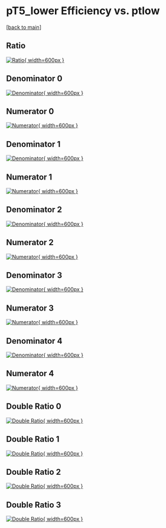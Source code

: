 # pT5_lower Efficiency vs. ptlow

[[back to main](./)]



## Ratio

[![Ratio](../mtv/var/pT5_lower_loweta_0_-1_eff_ptlow.png){ width=600px }](../mtv/var/pT5_lower_loweta_0_-1_eff_ptlow.pdf)

## Denominator 0

[![Denominator](../mtv/den/pT5_lower_loweta_0_-1_eff_ptlow_den0.png){ width=600px }](../mtv/den/pT5_lower_loweta_0_-1_eff_ptlow_den0.pdf)

## Numerator 0

[![Numerator](../mtv/num/pT5_lower_loweta_0_-1_eff_ptlow_num0.png){ width=600px }](../mtv/num/pT5_lower_loweta_0_-1_eff_ptlow_num0.pdf)

## Denominator 1

[![Denominator](../mtv/den/pT5_lower_loweta_0_-1_eff_ptlow_den1.png){ width=600px }](../mtv/den/pT5_lower_loweta_0_-1_eff_ptlow_den1.pdf)

## Numerator 1

[![Numerator](../mtv/num/pT5_lower_loweta_0_-1_eff_ptlow_num1.png){ width=600px }](../mtv/num/pT5_lower_loweta_0_-1_eff_ptlow_num1.pdf)

## Denominator 2

[![Denominator](../mtv/den/pT5_lower_loweta_0_-1_eff_ptlow_den2.png){ width=600px }](../mtv/den/pT5_lower_loweta_0_-1_eff_ptlow_den2.pdf)

## Numerator 2

[![Numerator](../mtv/num/pT5_lower_loweta_0_-1_eff_ptlow_num2.png){ width=600px }](../mtv/num/pT5_lower_loweta_0_-1_eff_ptlow_num2.pdf)

## Denominator 3

[![Denominator](../mtv/den/pT5_lower_loweta_0_-1_eff_ptlow_den3.png){ width=600px }](../mtv/den/pT5_lower_loweta_0_-1_eff_ptlow_den3.pdf)

## Numerator 3

[![Numerator](../mtv/num/pT5_lower_loweta_0_-1_eff_ptlow_num3.png){ width=600px }](../mtv/num/pT5_lower_loweta_0_-1_eff_ptlow_num3.pdf)

## Denominator 4

[![Denominator](../mtv/den/pT5_lower_loweta_0_-1_eff_ptlow_den4.png){ width=600px }](../mtv/den/pT5_lower_loweta_0_-1_eff_ptlow_den4.pdf)

## Numerator 4

[![Numerator](../mtv/num/pT5_lower_loweta_0_-1_eff_ptlow_num4.png){ width=600px }](../mtv/num/pT5_lower_loweta_0_-1_eff_ptlow_num4.pdf)

## Double Ratio 0

[![Double Ratio](../mtv/ratio/pT5_lower_loweta_0_-1_eff_ptlow_ratio0.png){ width=600px }](../mtv/ratio/pT5_lower_loweta_0_-1_eff_ptlow_ratio0.pdf)

## Double Ratio 1

[![Double Ratio](../mtv/ratio/pT5_lower_loweta_0_-1_eff_ptlow_ratio1.png){ width=600px }](../mtv/ratio/pT5_lower_loweta_0_-1_eff_ptlow_ratio1.pdf)

## Double Ratio 2

[![Double Ratio](../mtv/ratio/pT5_lower_loweta_0_-1_eff_ptlow_ratio2.png){ width=600px }](../mtv/ratio/pT5_lower_loweta_0_-1_eff_ptlow_ratio2.pdf)

## Double Ratio 3

[![Double Ratio](../mtv/ratio/pT5_lower_loweta_0_-1_eff_ptlow_ratio3.png){ width=600px }](../mtv/ratio/pT5_lower_loweta_0_-1_eff_ptlow_ratio3.pdf)

